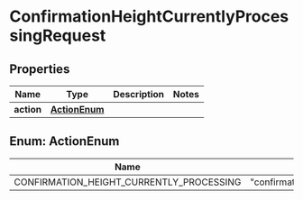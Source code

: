 

# ConfirmationHeightCurrentlyProcessingRequest

## Properties

Name | Type | Description | Notes
------------ | ------------- | ------------- | -------------
**action** | [**ActionEnum**](#ActionEnum) |  | 



## Enum: ActionEnum

Name | Value
---- | -----
CONFIRMATION_HEIGHT_CURRENTLY_PROCESSING | &quot;confirmation_height_currently_processing&quot;



